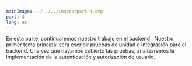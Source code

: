```yaml
---
mainImage: ../../../images/part-4.svg
part: 4
lang: es
---
```


<div class="intro">

En esta parte, continuaremos nuestro trabajo en el backend . Nuestro primer tema principal será escribir pruebas de unidad e integración para el backend. Una vez que hayamos cubierto las pruebas, analizaremos la implementación de la autenticación y autorización de usuario.

</div>
